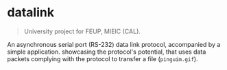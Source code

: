 # datalink

> University project for FEUP, MIEIC (CAL).

An asynchronous serial port (RS-232) data link protocol, accompanied by a simple application. showcasing the protocol's potential, that uses data packets complying with the protocol to transfer a file (`pinguim.gif`).
